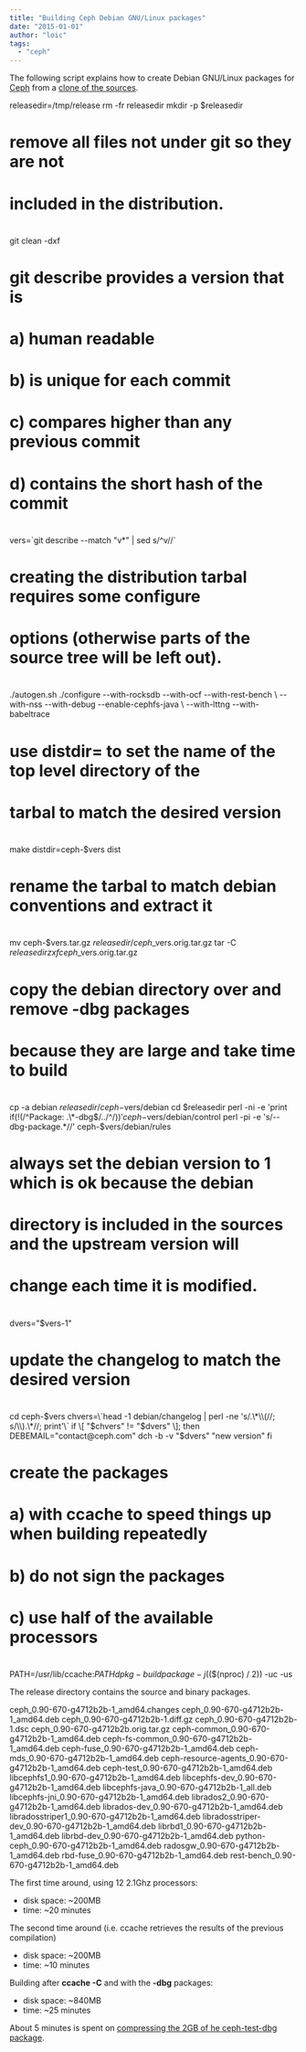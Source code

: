 ```yaml
---
title: "Building Ceph Debian GNU/Linux packages"
date: "2015-01-01"
author: "loic"
tags: 
  - "ceph"
---
```


The following script explains how to create Debian GNU/Linux packages for [Ceph](http://dachary.org/http;//ceph.com/) from a [clone of the sources](https://github.com/ceph/ceph.git).

releasedir=/tmp/release
rm -fr releasedir
mkdir -p $releasedir
#
# remove all files not under git so they are not
# included in the distribution.
#
git clean -dxf
#
# git describe provides a version that is
# a) human readable
# b) is unique for each commit
# c) compares higher than any previous commit
# d) contains the short hash of the commit
#
vers=\`git describe --match "v\*" | sed s/^v//\`
#
# creating the distribution tarbal requires some configure
# options (otherwise parts of the source tree will be left out).
#
./autogen.sh
./configure --with-rocksdb --with-ocf --with-rest-bench \\
    --with-nss --with-debug --enable-cephfs-java \\
    --with-lttng --with-babeltrace
#
# use distdir= to set the name of the top level directory of the
# tarbal to match the desired version
#
make distdir=ceph-$vers dist
#
# rename the tarbal to match debian conventions and extract it
#
mv ceph-$vers.tar.gz $releasedir/ceph\_$vers.orig.tar.gz
tar -C $releasedir zxf ceph\_$vers.orig.tar.gz
#
# copy the debian directory over and remove -dbg packages
# because they are large and take time to build
#
cp -a debian $releasedir/ceph-$vers/debian
cd $releasedir
perl -ni -e 'print if(!(/^Package: .\*-dbg$/../^$/))' ceph-$vers/debian/control
perl -pi -e 's/--dbg-package.\*//' ceph-$vers/debian/rules
#
# always set the debian version to 1 which is ok because the debian
# directory is included in the sources and the upstream version will
# change each time it is modified.
#
dvers="$vers-1"
#
# update the changelog to match the desired version
#
cd ceph-$vers
chvers=\`head -1 debian/changelog | perl -ne 's/.\*\\(//; s/\\).\*//; print'\`
if \[ "$chvers" != "$dvers" \]; then
   DEBEMAIL="contact@ceph.com" dch -b -v "$dvers" "new version"
fi
#
# create the packages
# a) with ccache to speed things up when building repeatedly
# b) do not sign the packages
# c) use half of the available processors
#
PATH=/usr/lib/ccache:$PATH dpkg-buildpackage -j$(($(nproc) / 2)) -uc -us

  
The release directory contains the source and binary packages.

ceph\_0.90-670-g4712b2b-1\_amd64.changes
ceph\_0.90-670-g4712b2b-1\_amd64.deb
ceph\_0.90-670-g4712b2b-1.diff.gz
ceph\_0.90-670-g4712b2b-1.dsc
ceph\_0.90-670-g4712b2b.orig.tar.gz
ceph-common\_0.90-670-g4712b2b-1\_amd64.deb
ceph-fs-common\_0.90-670-g4712b2b-1\_amd64.deb
ceph-fuse\_0.90-670-g4712b2b-1\_amd64.deb
ceph-mds\_0.90-670-g4712b2b-1\_amd64.deb
ceph-resource-agents\_0.90-670-g4712b2b-1\_amd64.deb
ceph-test\_0.90-670-g4712b2b-1\_amd64.deb
libcephfs1\_0.90-670-g4712b2b-1\_amd64.deb
libcephfs-dev\_0.90-670-g4712b2b-1\_amd64.deb
libcephfs-java\_0.90-670-g4712b2b-1\_all.deb
libcephfs-jni\_0.90-670-g4712b2b-1\_amd64.deb
librados2\_0.90-670-g4712b2b-1\_amd64.deb
librados-dev\_0.90-670-g4712b2b-1\_amd64.deb
libradosstriper1\_0.90-670-g4712b2b-1\_amd64.deb
libradosstriper-dev\_0.90-670-g4712b2b-1\_amd64.deb
librbd1\_0.90-670-g4712b2b-1\_amd64.deb
librbd-dev\_0.90-670-g4712b2b-1\_amd64.deb
python-ceph\_0.90-670-g4712b2b-1\_amd64.deb
radosgw\_0.90-670-g4712b2b-1\_amd64.deb
rbd-fuse\_0.90-670-g4712b2b-1\_amd64.deb
rest-bench\_0.90-670-g4712b2b-1\_amd64.deb

The first time around, using 12 2.1Ghz processors:

- disk space: ~200MB
- time: ~20 minutes

The second time around (i.e. ccache retrieves the results of the previous compilation)

- disk space: ~200MB
- time: ~10 minutes

Building after **ccache -C** and with the **\-dbg** packages:

- disk space: ~840MB
- time: ~25 minutes

About 5 minutes is spent on [compressing the 2GB of he ceph-test-dbg package](http://tracker.ceph.com/issues/10443).
